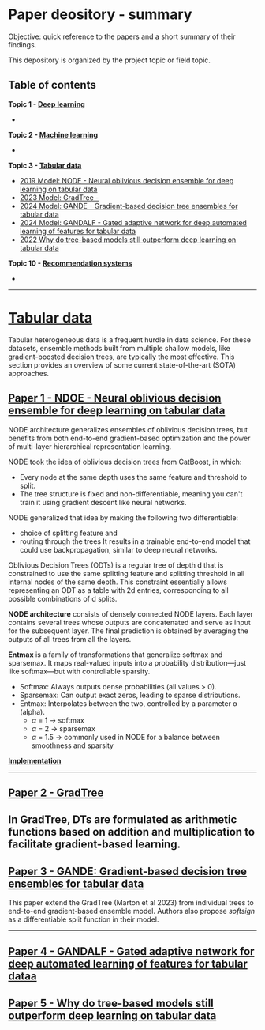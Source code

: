 # <a name = 'up'>Paper deository - summary</a>

Objective: quick reference to the papers and a short summary of their findings. 

This depository is organized by the project topic or field topic.

## Table of contents

__Topic 1 - [Deep learning](#dl)__
- [](#dl_1)

__Topic 2 - [Machine learning](#ml)__
- [](#ml_1)

__Topic 3 - [Tabular data](#tbd)__
- [2019 Model: NODE -  Neural oblivious decision ensemble for deep learning on tabular data](#tbd_1)
- [2023 Model: GradTree - ](#tbd_2)
- [2024 Model: GANDE - Gradient-based decision tree ensembles for tabular data](#tbd_3)
- [2024 Model: GANDALF - Gated adaptive network for deep automated learning of features for tabular data](#tbd_4)
- [2022 Why do tree-based models still outperform deep learning on tabular data](#tbd_5)


__Topic 10 - [Recommendation systems](#rec)__
- [](#rec_1)

---

# <a name = 'tbd'>[Tabular data](#up)</a>
Tabular heterogeneous data is a frequent hurdle in data science. For these datasets, ensemble methods built from multiple shallow models, like gradient-boosted decision trees, are typically the most effective. This section provides an overview of some current state-of-the-art (SOTA) approaches.


## <a name = 'tbd_1'>[Paper 1 - NDOE - Neural oblivious decision ensemble for deep learning on tabular data](#up)</a>
NODE architecture generalizes ensembles of oblivious decision trees, but benefits from both end-to-end gradient-based optimization and the power of multi-layer hierarchical representation learning. 

NODE took the idea of oblivious decision trees from CatBoost, in which:
- Every node at the same depth uses the same feature and threshold to split.
- The tree structure is fixed and non-differentiable, meaning you can't train it using gradient descent like neural networks.

NODE generalized that idea by making the following two differentiable:
- choice of splitting feature and
- routing through the trees
It results in a trainable end-to-end model that could use backpropagation, similar to deep neural networks.

Oblivious Decision Trees (ODTs) is a regular tree of depth d that is constrained to use the same splitting feature and splitting threshold in all internal nodes of the same depth. This constraint essentially allows representing an ODT as a table with 2d entries, corresponding to all possible combinations of d splits.



__NODE architecture__  consists of densely connected NODE layers. Each layer contains several trees whose outputs are concatenated and serve as input for the subsequent layer. The final prediction is obtained by averaging the outputs of all trees from all the layers.

__Entmax__ is a family of transformations that generalize softmax and sparsemax. It maps real-valued inputs into a probability distribution—just like softmax—but with controllable sparsity.
- Softmax: Always outputs dense probabilities (all values > 0).
- Sparsemax: Can output exact zeros, leading to sparse distributions.
- Entmax: Interpolates between the two, controlled by a parameter α (alpha).
  - $\alpha$ = 1 → softmax
  - $\alpha$ = 2 → sparsemax
  - $\alpha$ = 1.5 → commonly used in NODE for a balance between smoothness and sparsity

[__Implementation__]()

---
## <a name = 'tbd_2'>[Paper 2 - GradTree](#up)</a>

In GradTree, DTs are formulated as arithmetic functions based on addition and multiplication to facilitate gradient-based learning.
---

## <a name = 'tbd_3'>[Paper 3 - GANDE: Gradient-based decision tree ensembles for tabular data](#up)</a>

This paper extend the GradTree (Marton et al 2023) from individual trees to end-to-end gradient-based ensemble model. Authors also propose _softsign_ as a differentiable split function in their model.

---

## <a name = 'tbd_4'>[Paper 4 - GANDALF - Gated adaptive network for deep automated learning of features for tabular dataa](#up)</a>

## <a name = 'tbd_5'>[Paper 5 - Why do tree-based models still outperform deep learning on tabular data](#up)</a>


